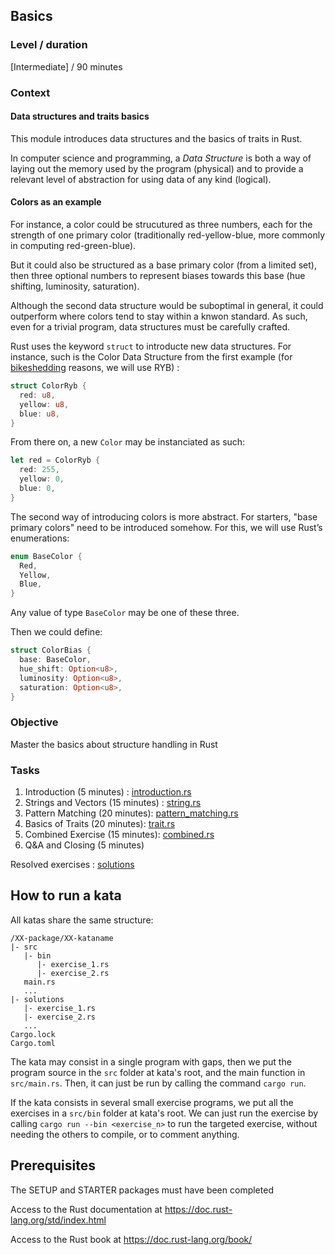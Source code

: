 ## Basics

### Level / duration

[Intermediate] / 90 minutes

### Context

#### Data structures and traits basics

This module introduces data structures and the basics of traits in Rust.

In computer science and programming, a *Data Structure* is both a way of laying out the memory used by the program (physical) and to provide a relevant level of abstraction for using data of any kind (logical).

#### Colors as an example

For instance, a color could be strucutured as three numbers, each for the strength of one primary color (traditionally red-yellow-blue, more commonly in computing red-green-blue).

But it could also be structured as a base primary color (from a limited set), then three optional numbers to represent biases towards this base (hue shifting, luminosity, saturation).

Although the second data structure would be suboptimal in general, it could outperform where colors tend to stay within a knwon standard. As such, even for a trivial program, data structures must be carefully crafted.

Rust uses the keyword `struct` to introducte new data structures. For instance, such is the Color Data Structure from the first example (for [bikeshedding](https://en.wikipedia.org/wiki/Law_of_triviality) reasons, we will use RYB) :

```rust
struct ColorRyb {
  red: u8,
  yellow: u8,
  blue: u8,
}
```

From there on, a new `Color` may be instanciated as such:
```rust
let red = ColorRyb {
  red: 255,
  yellow: 0,
  blue: 0,
}
```

The second way of introducing colors is more abstract. For starters, "base primary colors" need to be introduced somehow. For this, we will use Rust’s enumerations:
```rust
enum BaseColor {
  Red,
  Yellow,
  Blue,
}
```

Any value of type `BaseColor` may be one of these three.

Then we could define:
```rust
struct ColorBias {
  base: BaseColor,
  hue_shift: Option<u8>,
  luminosity: Option<u8>,
  saturation: Option<u8>,
}
```


### Objective

Master the basics about structure handling in Rust

### Tasks

1. Introduction (5 minutes) : [introduction.rs](examples/src/introduction.rs)
2. Strings and Vectors (15 minutes) : [string.rs](examples/src/string.rs)
3. Pattern Matching (20 minutes): [pattern_matching.rs](examples/src/pattern_matching.rs)
4. Basics of Traits (20 minutes): [trait.rs](examples/src/traits)
5. Combined Exercise (15 minutes): [combined.rs](examples/src/combined.rs)
6. Q&A and Closing (5 minutes)

Resolved exercises : [solutions](solutions/src/main.rs)

## How to run a kata
All katas share the same structure:
```
/XX-package/XX-kataname
|- src
   |- bin
      |- exercise_1.rs
      |- exercise_2.rs
   main.rs
   ...
|- solutions
   |- exercise_1.rs
   |- exercise_2.rs
   ...
Cargo.lock
Cargo.toml
```
The kata may consist in a single program with gaps, then we put the program source in the `src` folder at kata's root, and the main function in `src/main.rs`. Then, it can just be run by calling the command `cargo run`.

If the kata consists in several small exercise programs, we put all the exercises in a `src/bin` folder at kata's root.
We can just run the exercise by calling `cargo run --bin <exercise_n>` to run the targeted exercise, without needing the others to compile, or to comment anything. 

## Prerequisites
The SETUP and STARTER packages must have been completed

Access to the Rust documentation at https://doc.rust-lang.org/std/index.html

Access to the Rust book at https://doc.rust-lang.org/book/
